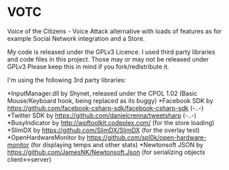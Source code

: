 # VOTC
Voice of the Citizens - Voice Attack alternative with loads of features as for example Social Network integration and a Store.

My code is released under the GPLv3 Licence. I used third party libraries and code files in this project. Those may or may not be released under GPLv3
Please keep this in mind if you fork/redistribute it.


I'm using the following 3rd party libraries:

*InputManager.dll by Shynet, released under the CPOL 1.02 (Basic Mouse/Keyboard hook, being replaced as its buggy)
*Facebook SDK by https://github.com/facebook-csharp-sdk/facebook-csharp-sdk (-..-)
*Twitter SDK by https://github.com/danielcrenna/tweetsharp (-..-)
*BusyIndicator by http://wpftoolkit.codeplex.com/ (for the store loading)
*SlimDX by https://github.com/SlimDX/SlimDX (for the overlay test)
*OpenHardwareMonitor by https://github.com/spl0k/open-hardware-monitor (for displaying temps and other stats)
*Newtonsoft JSON by https://github.com/JamesNK/Newtonsoft.Json (for serializing objects client<->server)
